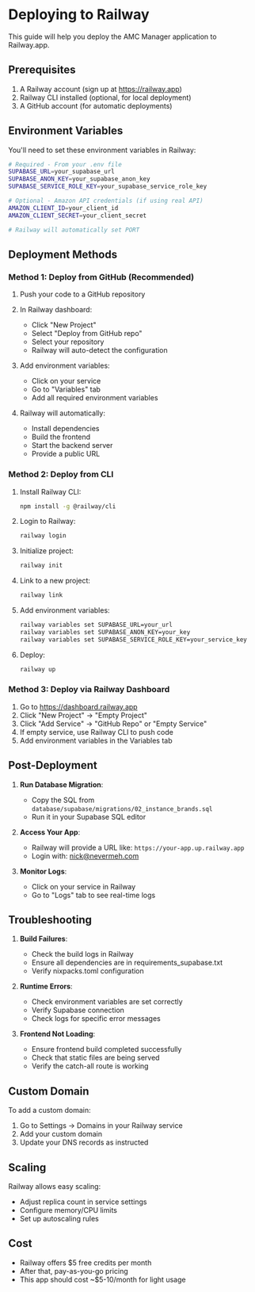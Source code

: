 # Deploying to Railway

This guide will help you deploy the AMC Manager application to Railway.app.

## Prerequisites

1. A Railway account (sign up at https://railway.app)
2. Railway CLI installed (optional, for local deployment)
3. A GitHub account (for automatic deployments)

## Environment Variables

You'll need to set these environment variables in Railway:

```bash
# Required - From your .env file
SUPABASE_URL=your_supabase_url
SUPABASE_ANON_KEY=your_supabase_anon_key
SUPABASE_SERVICE_ROLE_KEY=your_supabase_service_role_key

# Optional - Amazon API credentials (if using real API)
AMAZON_CLIENT_ID=your_client_id
AMAZON_CLIENT_SECRET=your_client_secret

# Railway will automatically set PORT
```

## Deployment Methods

### Method 1: Deploy from GitHub (Recommended)

1. Push your code to a GitHub repository
2. In Railway dashboard:
   - Click "New Project"
   - Select "Deploy from GitHub repo"
   - Select your repository
   - Railway will auto-detect the configuration

3. Add environment variables:
   - Click on your service
   - Go to "Variables" tab
   - Add all required environment variables

4. Railway will automatically:
   - Install dependencies
   - Build the frontend
   - Start the backend server
   - Provide a public URL

### Method 2: Deploy from CLI

1. Install Railway CLI:
   ```bash
   npm install -g @railway/cli
   ```

2. Login to Railway:
   ```bash
   railway login
   ```

3. Initialize project:
   ```bash
   railway init
   ```

4. Link to a new project:
   ```bash
   railway link
   ```

5. Add environment variables:
   ```bash
   railway variables set SUPABASE_URL=your_url
   railway variables set SUPABASE_ANON_KEY=your_key
   railway variables set SUPABASE_SERVICE_ROLE_KEY=your_service_key
   ```

6. Deploy:
   ```bash
   railway up
   ```

### Method 3: Deploy via Railway Dashboard

1. Go to https://dashboard.railway.app
2. Click "New Project" → "Empty Project"
3. Click "Add Service" → "GitHub Repo" or "Empty Service"
4. If empty service, use Railway CLI to push code
5. Add environment variables in the Variables tab

## Post-Deployment

1. **Run Database Migration**:
   - Copy the SQL from `database/supabase/migrations/02_instance_brands.sql`
   - Run it in your Supabase SQL editor

2. **Access Your App**:
   - Railway will provide a URL like: `https://your-app.up.railway.app`
   - Login with: nick@nevermeh.com

3. **Monitor Logs**:
   - Click on your service in Railway
   - Go to "Logs" tab to see real-time logs

## Troubleshooting

1. **Build Failures**:
   - Check the build logs in Railway
   - Ensure all dependencies are in requirements_supabase.txt
   - Verify nixpacks.toml configuration

2. **Runtime Errors**:
   - Check environment variables are set correctly
   - Verify Supabase connection
   - Check logs for specific error messages

3. **Frontend Not Loading**:
   - Ensure frontend build completed successfully
   - Check that static files are being served
   - Verify the catch-all route is working

## Custom Domain

To add a custom domain:
1. Go to Settings → Domains in your Railway service
2. Add your custom domain
3. Update your DNS records as instructed

## Scaling

Railway allows easy scaling:
- Adjust replica count in service settings
- Configure memory/CPU limits
- Set up autoscaling rules

## Cost

- Railway offers $5 free credits per month
- After that, pay-as-you-go pricing
- This app should cost ~$5-10/month for light usage
